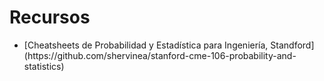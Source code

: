   <h1>Recursos</h1>
  <ul>
    <li>
      [Cheatsheets de Probabilidad y Estadística para Ingeniería, Standford](https://github.com/shervinea/stanford-cme-106-probability-and-statistics)
    </li>
  </ul>
